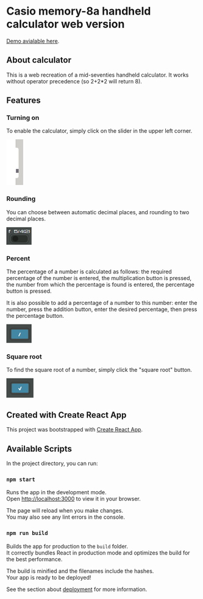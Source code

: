 # Casio memory-8a handheld calculator web version

[Demo avialable here](https://butterflytyphoon-kxjxwy.stormkit.dev/).

## About calculator

This is a web recreation of a mid-seventies handheld calculator. It works without operator precedence (so 2+2*2 will return 8).

## Features

### Turning on 

To enable the calculator, simply click on the slider in the upper left corner.

![Power switch](img/power_switch.png)

### Rounding

You can choose between automatic decimal places, and rounding to two decimal places.

![Rounding switch](img/rounding_switch.png)

### Percent

The percentage of a number is calculated as follows: the required percentage of the number is entered, the multiplication button is pressed, the number from which the percentage is found is entered, the percentage button is pressed.

It is also possible to add a percentage of a number to this number: enter the number,  press the addition button,  enter the desired percentage, then press the percentage button.

![Percent button](img/percent_button.png)

### Square root

To find the square root of a number, simply click the "square root" button.

![Square root button](img/sqroot_button.png)

## Created with Create React App

This project was bootstrapped with [Create React App](https://github.com/facebook/create-react-app).

## Available Scripts

In the project directory, you can run:

### `npm start`

Runs the app in the development mode.\
Open [http://localhost:3000](http://localhost:3000) to view it in your browser.

The page will reload when you make changes.\
You may also see any lint errors in the console.

### `npm run build`

Builds the app for production to the `build` folder.\
It correctly bundles React in production mode and optimizes the build for the best performance.

The build is minified and the filenames include the hashes.\
Your app is ready to be deployed!

See the section about [deployment](https://facebook.github.io/create-react-app/docs/deployment) for more information.

